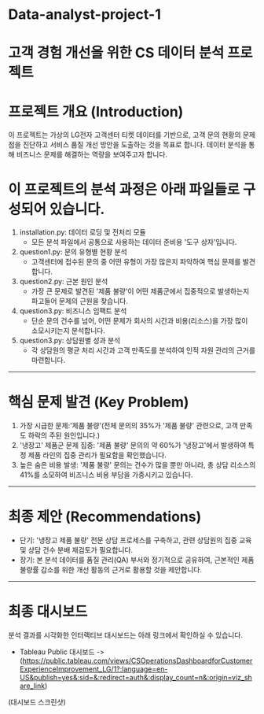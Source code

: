 # Data-analyst-project-1
# 고객 경험 개선을 위한 CS 데이터 분석 프로젝트

# 프로젝트 개요 (Introduction)
이 프로젝트는 가상의 LG전자 고객센터 티켓 데이터를 기반으로, 고객 문의 현황의 문제점을 진단하고 서비스 품질 개선 방안을 도출하는 것을 목표로 합니다.
데이터 분석을 통해 비즈니스 문제를 해결하는 역량을 보여주고자 합니다.

# 이 프로젝트의 분석 과정은 아래 파일들로 구성되어 있습니다.
1. installation.py: 데이터 로딩 및 전처리 모듈
   - 모든 분석 파일에서 공통으로 사용하는 데이터 준비용 '도구 상자'입니다.
2. question1.py: 문의 유형별 현황 분석
    - 고객센터에 접수된 문의 중 어떤 유형이 가장 많은지 파악하여 핵심 문제를 발견합니다.
3. question2.py: 근본 원인 분석
    - 가장 큰 문제로 발견된 '제품 불량'이 어떤 제품군에서 집중적으로 발생하는지 파고들어 문제의 근원을 찾습니다.
4. question3.py: 비즈니스 임팩트 분석
    - 단순 문의 건수를 넘어, 어떤 문제가 회사의 시간과 비용(리소스)을 가장 많이 소모시키는지 분석합니다.
5. question3.py: 상담원별 성과 분석
    - 각 상담원의 평균 처리 시간과 고객 만족도를 분석하여 인적 자원 관리의 근거를 마련합니다.

---

# 핵심 문제 발견 (Key Problem)
1.  가장 시급한 문제:'제품 불량'(전체 문의의 35%가 '제품 불량' 관련으로, 고객 만족도 하락의 주된 원인입니다.)
2.  '냉장고' 제품군 문제 집중: '제품 불량' 문의의 약 60%가 '냉장고'에서 발생하여 특정 제품 라인의 집중 관리가 필요함을 확인했습니다.
3.  높은 숨은 비용 발생: '제품 불량' 문의는 건수가 많을 뿐만 아니라, 총 상담 리소스의 41%를 소모하여 비즈니스 비용 부담을 가중시키고 있습니다.

---

# 최종 제안 (Recommendations)
- 단기: '냉장고 제품 불량' 전문 상담 프로세스를 구축하고, 관련 상담원의 집중 교육 및 상담 건수 분배 재검토가 필요합니다.
- 장기: 본 분석 데이터를 품질 관리(QA) 부서와 정기적으로 공유하여, 근본적인 제품 불량률 감소를 위한 개선 활동의 근거로 활용할 것을 제안합니다.

---

# 최종 대시보드
분석 결과를 시각화한 인터랙티브 대시보드는 아래 링크에서 확인하실 수 있습니다.
- Tableau Public 대시보드 -> (https://public.tableau.com/views/CSOperationsDashboardforCustomerExperienceImprovement_LG/1?:language=en-US&publish=yes&:sid=&:redirect=auth&:display_count=n&:origin=viz_share_link)

(대시보드 스크린샷)




